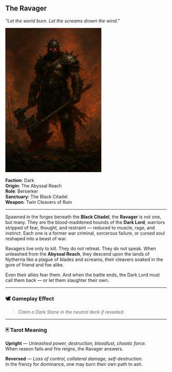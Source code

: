 ## The Ravager

*"Let the world burn. Let the screams drown the wind."*

<img src="../resources/images/cards/characters/the-ravager.png" width="300px"/>

**Faction**: Dark  
**Origin**: The Abyssal Reach  
**Role**: Berserker  
**Sanctuary**: The Black Citadel  
**Weapon**: Twin Cleavers of Ruin

---

Spawned in the forges beneath the **Black Citadel**, the **Ravager** is not one, but many. They are the blood-maddened hounds of the **Dark Lord**, warriors stripped of fear, thought, and restraint — reduced to muscle, rage, and instinct. Each one is a former war criminal, sorcerous failure, or cursed soul reshaped into a beast of war.

Ravagers live only to kill. They do not retreat. They do not speak. When unleashed from the **Abyssal Reach**, they descend upon the lands of Nytherria like a plague of blades and screams, their cleavers soaked in the gore of friend and foe alike.

Even their allies fear them. And when the battle ends, the Dark Lord must call them back — or let them slaughter their own.

---

### 🕊 Gameplay Effect

> *Claim a Dark Stone in the neutral deck if revealed.*

---

### 🃏 Tarot Meaning

**Upright** — *Unleashed power, destruction, bloodlust, chaotic force.*  
When reason fails and fire reigns, the Ravager answers.

**Reversed** — *Loss of control, collateral damage, self-destruction.*  
In the frenzy for dominance, one may burn their own path to ash.

